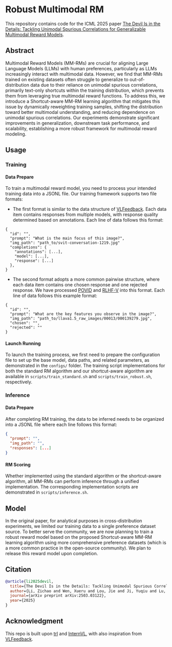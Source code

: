 # Robust Multimodal RM

This repository contains code for the ICML 2025 paper [The Devil Is in the Details: Tackling Unimodal Spurious Correlations for Generalizable Multimodal Reward Models](https://arxiv.org/abs/2503.03122).

## Abstract

Multimodal Reward Models (MM-RMs) are crucial for aligning Large Language Models (LLMs) with human preferences, particularly as LLMs increasingly interact with multimodal data. However, we find that MM-RMs trained on existing datasets often struggle to generalize to out-of-distribution data due to their reliance on unimodal spurious correlations, primarily text-only shortcuts within the training distribution, which prevents them from leveraging true multimodal reward functions. To address this, we introduce a Shortcut-aware MM-RM learning algorithm that mitigates this issue by dynamically reweighting training samples, shifting the distribution toward better multimodal understanding, and reducing dependence on unimodal spurious correlations. Our experiments demonstrate significant improvements in generalization, downstream task performance, and scalability, establishing a more robust framework for multimodal reward modeling.


## Usage

### Training

#### Data Prepare

To train a multimodal reward model, you need to process your intended training data into a JSONL file. Our training framework supports two file formats:

* The first format is similar to the data structure of [VLFeedback](https://huggingface.co/datasets/MMInstruction/VLFeedback). Each data item contains responses from multiple models, with response quality determined based on annotations. Each line of data follows this format:

```
{
  "id": "",
  "prompt": "What is the main focus of this image?",
  "img_path": "path_to/svit-conversation-1219.jpg"
  "completions": {
    "annotations": [...],
    "model": [...],
    "response": [...]
  },
}
```

* The second format adopts a more common pairwise structure, where each data item contains one chosen response and one rejected response. We have processed [POVID](https://huggingface.co/datasets/YiyangAiLab/POVID_preference_data_for_VLLMs) and [RLHF-V](https://huggingface.co/datasets/openbmb/RLHF-V-Dataset) into this format. Each line of data follows this example format:

```
{
  "id": "",
  "prompt": "What are the key features you observe in the image?",
  "img_path": "path_to/llava1.5_raw_images/00013/000139279.jpg",
  "chosen": "",
  "rejected": ""
}
```

#### Launch Running

To launch the training process, we first need to prepare the configuration file to set up the base model, data paths, and related parameters, as demonstrated in the `configs/` folder. The training script implementations for both the standard RM algorithm and our shortcut-aware algorithm are available in `scripts/train_standard.sh` and `scripts/train_robust.sh`, respectively.

### Inference

#### Data Prepare

After completing RM training, the data to be inferred needs to be organized into a JSONL file where each line follows this format:

```json
{
  "prompt": "",
  "img_path": "",
  "responses": [...]
}
```

#### RM Scoring

Whether implemented using the standard algorithm or the shortcut-aware algorithm, all MM-RMs can perform inference through a unified implementation. The corresponding implementation scripts are demonstrated in `scripts/inference.sh`.

## Model

In the original paper, for analytical purposes in cross-distribution experiments, we limited our training data to a single preference dataset source. To better serve the community, we are now planning to train a robust reward model based on the proposed Shortcut-aware MM-RM learning algorithm using more comprehensive preference datasets (which is a more common practice in the open-source community). We plan to release this reward model upon completion.


## Citation

``` bibtex
@article{li2025devil,
  title={The Devil Is in the Details: Tackling Unimodal Spurious Correlations for Generalizable Multimodal Reward Models},
  author={Li, Zichao and Wen, Xueru and Lou, Jie and Ji, Yuqiu and Lu, Yaojie and Han, Xianpei and Zhang, Debing and Sun, Le},
  journal={arXiv preprint arXiv:2503.03122},
  year={2025}
}
```

## Acknowledgment

This repo is built upon [trl](https://github.com/huggingface/trl) and [InternVL](https://github.com/OpenGVLab/InternVL), with also inspiration from [VLFeedback](https://github.com/vlf-silkie/VLFeedback).
